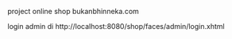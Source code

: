 project online shop bukanbhinneka.com

login admin di http://localhost:8080/shop/faces/admin/login.xhtml
